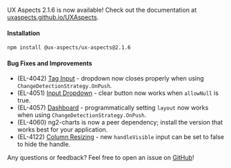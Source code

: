UX Aspects 2.1.6 is now available! Check out the documentation at [uxaspects.github.io/UXAspects](https://uxaspects.github.io/UXAspects).

#### Installation
```bash
npm install @ux-aspects/ux-aspects@2.1.6
```

#### Bug Fixes and Improvements
* (EL-4042) [Tag Input](https://uxaspects.github.io/UXAspects/#/components/input-controls#tags) - dropdown now closes properly when using `ChangeDetectionStrategy.OnPush`.
* (EL-4051) [Input Dropdown](https://uxaspects.github.io/UXAspects/#/components/input-controls#input-dropdown) - clear button now works when `allowNull` is true.
* (EL-4057) [Dashboard](https://uxaspects.github.io/UXAspects/#/components/dashboard#dashboard) - programmatically setting `layout` now works when using `ChangeDetectionStrategy.OnPush`.
* (EL-4060) ng2-charts is now a peer dependency; install the version that works best for your application.
* (EL-4122) [Column Resizing](https://uxaspects.github.io/UXAspects/#/components/tables#column-resizing) - new `handleVisible` input can be set to false to hide the handle.

Any questions or feedback? Feel free to open an issue on [GitHub](https://github.com/UXAspects/UXAspects/issues)!
